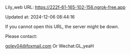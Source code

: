 Lily_web URL: https://222f-61-165-102-156.ngrok-free.app

Updated at: 2024-12-06 08:44:16

If you cannot open this URL, the server might be down.

Please contact: 

goley04@foxmail.com Or Wechat:GL_yeaH